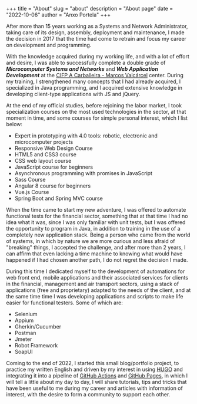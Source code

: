 +++
title = "About"
slug = "about"
description = "About page"
date = "2022-10-06"
author = "Anxo Portela"
+++

After more than 15 years working as a Systems and Network Administrator, taking care of its design, assembly, deployment and maintenance, I made the decision in 2017 that the time had come to retrain and focus my career on development and programming.

With the knowledge acquired during my working life, and with a lot of effort and desire, I was able to successfully complete a double grade of _**Microcomputer Systems and Networks**_ and _**Web Application Development**_ at the [CIFP A Carballeira - Marcos Valcárcel](https://cifpacarballeira.gal/) center. During my training, I strengthened many concepts that I had already acquired, I specialized in Java programming, and I acquired extensive knowledge in developing client-type applications with JS and jQuery.

At the end of my official studies, before rejoining the labor market, I took specialization courses on the most used technologies in the sector, at that moment in time, and some courses for simple personal interest, which I list below:

 - Expert in prototyping with 4.0 tools: robotic, electronic and microcomputer projects
 - Responsive Web Design Course
 - HTML5 and CSS3 course
 - CSS web layout course
 - JavaScript course for beginners
 - Asynchronous programming with promises in JavaScript
 - Sass Course
 - Angular 8 course for beginners
 - Vue.js Course
 - Spring Boot and Spring MVC course

When the time came to start my new adventure, I was offered to automate functional tests for the financial sector, something that at that time I had no idea what it was, since I was only familiar with unit tests, but I was offered the opportunity to program in Java, in addition to training in the use of a completely new application stack. Being a person who came from the world of systems, in which by nature we are more curious and less afraid of "breaking" things, I accepted the challenge, and after more than 2 years, I can affirm that even lacking a time machine to knowing what would have happened if I had chosen another path, I do not regret the decision I made.

During this time I dedicated myself to the development of automations for web front end, mobile applications and their associated services for clients in the financial, management and air transport sectors, using a stack of applications (free and proprietary) adapted to the needs of the client, and at the same time time I was developing applications and scripts to make life easier for functional testers. Some of which are:

 - Selenium
 - Appium
 - Gherkin/Cucumber
 - Postman
 - Jmeter
 - Robot Framework
 - SoapUI

Coming to the end of 2022, I started this small blog/portfolio project, to practice my written English and driven by my interest in using [HUGO](https://gohugo.io/) and integrating it into a pipeline of [GitHub Actions](https://github.com/features/actions) and [GitHub Pages](https://pages.github.com/), in which I will tell a little about my day to day, I will share tutorials, tips and tricks that have been useful to me during my career and articles with information of interest, with the desire to form a community to support each other.